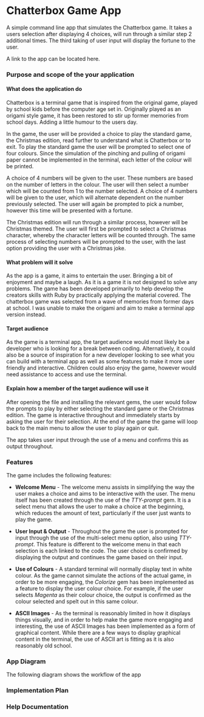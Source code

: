 # Chatterbox Game App

A simple command line app that simulates the Chatterbox game. It takes a users selection after displaying 4 choices, will run through a similar step 2 additional times. The third taking of user input will display the fortune to the user.

A link to the app can be located here.

### Purpose and scope of the your application

#### What does the application do

Chatterbox is a terminal game that is inspired from the original game, played by school kids before the computer age set in. Originally played as an origami style game, it has been restored to stir up former memories from school days. Adding a little humour to the users day.

In the game, the user will be provided a choice to play the standard game, the Christmas edition, read further to understand what is Chatterbox or to exit. To play the standard game the user will be prompted to select one of four colours. Since the simulation of the pinching and pulling of origami paper cannot be implemented in the terminal, each letter of the colour will be printed.

A choice of 4 numbers will be given to the user. These numbers are based on the number of letters in the colour. The user will then select a number which will be counted from 1 to the number selected. A choice of 4 numbers will be given to the user, which will alternate dependent on the number previously selected. The user will again be prompted to pick a number, however this time will be presented with a fortune.

The Christmas edition will run through a similar process, however will be Christmas themed. The user will first be prompted to select a Christmas character, whereby the character letters will be counted through. The same process of selecting numbers will be prompted to the user, with the last option providing the user with a Christmas joke.

#### What problem will it solve

As the app is a game, it aims to entertain the user. Bringing a bit of enjoyment and maybe a laugh. As it is a game it is not designed to solve any problems. The game has been developed primarily to help develop the creators skills with Ruby by practically applying the material covered. The chatterbox game was selected from a wave of memories from former days at school. I was unable to make the origami and aim to make a terminal app version instead.

#### Target audience

As the game is a terminal app, the target audience would most likely be a developer who is looking for a break between coding. Alternatively, it could also be a source of inspiration for a new developer looking to see what you can build with a terminal app as well as some features to make it more user friendly and interactive. Children could also enjoy the game, however would need assistance to access and use the terminal.

#### Explain how a member of the target audience will use it

After opening the file and installing the relevant gems, the user would follow the prompts to play by either selecting the standard game or the Christmas edition. The game is interactive throughout and immediately starts by asking the user for their selection. At the end of the game the game will loop back to the main menu to allow the user to play again or quit.

The app takes user input through the use of a menu and confirms this as output throughout.

### Features

The game includes the following features:

- **Welcome Menu** - The welcome menu assists in simplifying the way the user makes a choice and aims to be interactive with the user. The menu itself has been created through the use of the _TTY-prompt_ gem. It is a select menu that allows the user to make a choice at the beginning, which reduces the amount of text, particularly if the user just wants to play the game.

- **User Input & Output** - Throughout the game the user is prompted for input through the use of the multi-select menu option, also using _TTY-prompt_. This feature is different to the welcome menu in that each selection is each linked to the code. The user choice is confirmed by displaying the output and continues the game based on their input.

- **Use of Colours** - A standard terminal will normally display text in white colour. As the game cannot simulate the actions of the actual game, in order to be more engaging, the _Colorize_ gem has been implemented as a feature to display the user colour choice. For example, if the user selects _Magenta_ as their colour choice, the output is confirmed as the colour selected and spelt out in this same colour.

- **ASCII Images** - As the terminal is reasonably limited in how it displays things visually, and in order to help make the game more engaging and interesting, the use of ASCII Images has been implemented as a form of graphical content. While there are a few ways to display graphical content in the terminal, the use of ASCII art is fitting as it is also reasonably old school.

### App Diagram

The following diagram shows the workflow of the app

### Implementation Plan

### Help Documentation
